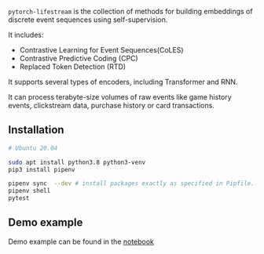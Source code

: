 `pytorch-lifestream` is the collection of methods for building embeddings of discrete event sequences using self-supervision.

It includes:

- Contrastive Learning for Event Sequences(CoLES)
- Contrastive Predictive Coding (CPC)
- Replaced Token Detection (RTD)

It supports several types of encoders, including Transformer and RNN.

It can process terabyte-size volumes of raw events like game history events, clickstream data, purchase history or card transactions.

## Installation

```sh
# Ubuntu 20.04

sudo apt install python3.8 python3-venv
pip3 install pipenv

pipenv sync  --dev # install packages exactly as specified in Pipfile.lock
pipenv shell
pytest

```
## Demo example

Demo example can be found in the [notebook](demo/example.ipynb)
